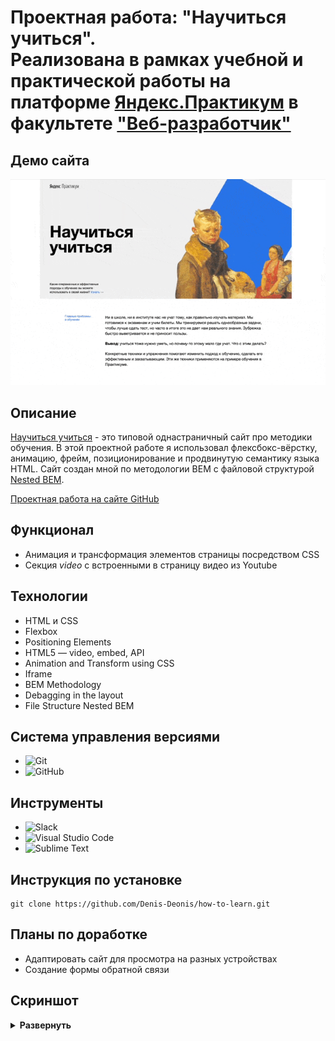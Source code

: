 # Проектная работа: "Научиться учиться". <br> Реализована в рамках учебной и практической работы на платформе [Яндекс.Практикум](https://praktikum.yandex.ru/) в факультете ["Веб-разработчик"](https://praktikum.yandex.ru/web/)

## Демо сайта

<img src='https://raw.githubusercontent.com/Denis-Deonis/how-to-learn/main/demo/video_site_how_to_learn.gif?token=GHSAT0AAAAAABZNX6OVAVCWW44VNYLZAHSQY2L2AXQ' alt="анимация - демо сайта How to learn" style="margin: 0 auto;">

## Описание

[Научиться учиться](https://github.com/Denis-Deonis/how-to-learn) - это типовой однастраничный сайт про методики обучения. В этой проектной работе я использовал флексбокс-вёрстку, анимацию, фрейм, позиционирование и продвинутую семантику языка HTML. Сайт создан мной по методологии BEM с файловой структурой [Nested BEM](https://ru.bem.info/methodology/filestructure/#схемы).

[Проектная работа на сайте GitHub](https://github.com/Denis-Deonis/how-to-learn)

## Функционал

* Анимация и трансформация элементов страницы посредством CSS
* Секция *video* с встроенными в страницу видео из Youtube

## Технологии

* HTML и CSS
* Flexbox
* Positioning Elements
* HTML5 — video, embed, API
* Animation and Transform using CSS
* Iframe
* BEM Methodology
* Debagging in the layout
* File Structure Nested BEM

## Система управления версиями

* ![Git](https://img.shields.io/badge/git-%23F05033.svg?style=for-the-badge&logo=git&logoColor=white)
* ![GitHub](https://img.shields.io/badge/github-%23121011.svg?style=for-the-badge&logo=github&logoColor=white)

## Инструменты

* ![Slack](https://img.shields.io/badge/Slack-4A154B?style=for-the-badge&logo=slack&logoColor=white)
* ![Visual Studio Code](https://img.shields.io/badge/Visual%20Studio%20Code-0078d7.svg?style=for-the-badge&logo=visual-studio-code&logoColor=white)
* ![Sublime Text](https://img.shields.io/badge/sublime_text-%23575757.svg?style=for-the-badge&logo=sublime-text&logoColor=important)

## Инструкция по установке

```git clone
git clone https://github.com/Denis-Deonis/how-to-learn.git
```

## Планы по доработке

* Адаптировать сайт для просмотра на разных устройствах
* Создание формы обратной связи

## Скриншот
<details><summary><b>Развернуть</b></summary>

[![how-to-learn](https://raw.githubusercontent.com/Denis-Deonis/how-to-learn/main/demo/Screenshot_how_to_learn.png)](https://github.com/Denis-Deonis/how-to-learn)

</details>
